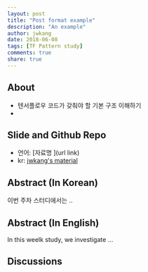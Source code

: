 ```yaml
---
layout: post
title: "Post format example"
description: "An example"
author: jwkang
date: 2018-06-08
tags: [TF Pattern study]
comments: true
share: true
---
```


## About
- 텐서플로우 코드가 갖춰야 할 기본 구조 이해하기
- 

## Slide and Github Repo
- 언어: [자료명 ](url link) 
- kr: [jwkang's material](https://www.google.co.kr/imgres?imgurl=http%3A%2F%2F1.bp.blogspot.com%2F-unEnHyBRhX0%2FVVSW_y5FnOI%2FAAAAAAAAJC4%2FlYTy1e2iW48%2Fs1600%2Faskr.jpg&imgrefurl=http%3A%2F%2Fvhehfdl.blogspot.com%2F2015%2F05%2Fblog-post_80.html&docid=SpBLP7UgUgPnjM&tbnid=k2wOnSoBKPOeAM%3A&vet=10ahUKEwjwh_LkxcPbAhWKQpQKHVb3CfkQMwhJKAAwAA..i&w=510&h=406&bih=915&biw=960&q=%EB%8B%B9%ED%96%88%EB%8B%A4%20%EC%A7%A4&ved=0ahUKEwjwh_LkxcPbAhWKQpQKHVb3CfkQMwhJKAAwAA&iact=mrc&uact=8)
    
## Abstract (In Korean)
이번 주차 스터디에서는 ..

## Abstract (In English)
In this weelk study, we investigate ...

## Discussions
